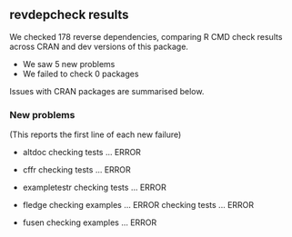 ## revdepcheck results

We checked 178 reverse dependencies, comparing R CMD check results across CRAN and dev versions of this package.

 * We saw 5 new problems
 * We failed to check 0 packages

Issues with CRAN packages are summarised below.

### New problems
(This reports the first line of each new failure)

* altdoc
  checking tests ... ERROR

* cffr
  checking tests ... ERROR

* exampletestr
  checking tests ... ERROR

* fledge
  checking examples ... ERROR
  checking tests ... ERROR

* fusen
  checking examples ... ERROR

